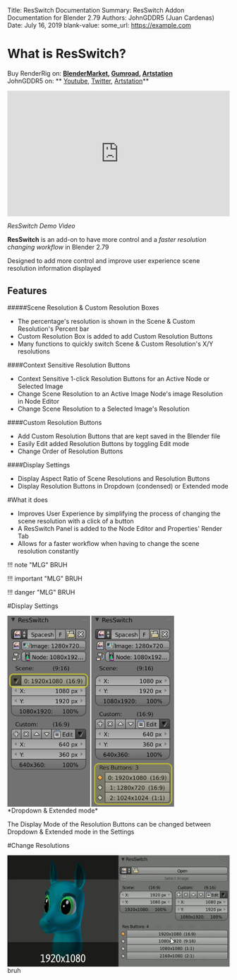 Title:   ResSwitch Documentation
Summary: ResSwitch Addon Documentation for Blender 2.79
Authors: JohnGDDR5 (Juan Cardenas)
Date:    July 16, 2019
blank-value:
some_url: https://example.com

# What is ResSwitch?

Buy RenderRig on: 
   **[BlenderMarket](https://blendermarket.com/products/resswitch), [Gumroad](https://gumroad.com/l/pMwIc), [Artstation](https://www.artstation.com/johngddr5/store/kvRB/resswitch-addon)**<br/>
JohnGDDR5 on: 
   ** [Youtube](https://www.youtube.com/channel/UCzPZvV24AXpOBEQWK4HWXIA), [Twitter](https://twitter.com/JohnGDDR5), [Artstation](https://www.artstation.com/johngddr5)**

<div style="position: relative; width: 100%; height: 0; padding-bottom: 56.25%;">
<iframe src="https://www.youtube.com/embed/XGg6JjMiyKo" style="position: absolute; width: 100%; height: 100%;" allowfullscreen="" frameborder="0"></iframe>
</div>

*ResSwitch Demo Video*

**ResSwitch** is an add-on to have more control and a *faster resolution changing workflow* in Blender 2.79

Designed to add more control and improve user experience scene resolution information displayed

## Features

#####Scene Resolution & Custom Resolution Boxes

   * The percentage's resolution is shown in the Scene & Custom Resolution's Percent bar
   * Custom Resolution Box is added to add Custom Resolution Buttons
   * Many functions to quickly switch Scene & Custom Resolution's X/Y resolutions

####Context Sensitive Resolution Buttons

   * Context Sensitive 1-click Resolution Buttons for an Active Node or Selected Image
   * Change Scene Resolution to an Active Image Node's image Resolution in Node Editor
   * Change Scene Resolution to a Selected Image's Resolution

####Custom Resolution Buttons

   * Add Custom Resolution Buttons that are kept saved in the Blender file
   * Easily Edit added Resolution Buttons by toggling Edit mode
   * Change Order of Resolution Buttons

####Display Settings

   * Display Aspect Ratio of Scene Resolutions and Resolution Buttons
   * Display Resolution Buttons in Dropdown (condensed) or Extended mode

#What it does

   * Improves User Experience by simplifying the process of changing the scene resolution with a click of a button
   * A ResSwitch Panel is added to the Node Editor and Properties' Render Tab
   * Allows for a faster workflow when having to change the scene resolution constantly

!!! note "MLG"
    BRUH
	
!!! important "MLG"
    BRUH
	
!!! danger "MLG"
    BRUH

#Display Settings

<img src="/img/Dropdown Modes v1.0.png" alt="ResSwitch: Display Modes" title="Display Modes" style="width: 75%; display: block">
*Dropdown & Extended mode*

The Display Mode of the Resolution Buttons can be changed between Dropdown & Extended mode in the Settings

#Change Resolutions

<img src="/img/Change Resolutions 1.gif" alt="ResSwitch: Change Resolutions.gif" style="width: 100%; display: block">
bruh

